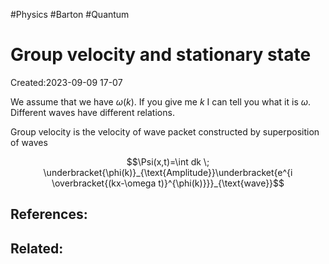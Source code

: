 #Physics #Barton #Quantum 
# Group velocity and stationary state
Created:2023-09-09 17-07

We assume that we have $\omega(k)$. If you give me $k$ I can tell you what it is $\omega$. Different waves have different relations.

Group velocity is the velocity of wave packet constructed by superposition of waves

$$\Psi(x,t)=\int dk \; \underbracket{\phi(k)}_{\text{Amplitude}}\underbracket{e^{i \overbracket{(kx-\omega t)}^{\phi(k)}}}_{\text{wave}}$$


## References:

## Related: